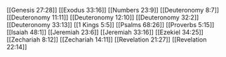 [[Genesis 27:28]]
[[Exodus 33:16]]
[[Numbers 23:9]]
[[Deuteronomy 8:7]]
[[Deuteronomy 11:11]]
[[Deuteronomy 12:10]]
[[Deuteronomy 32:2]]
[[Deuteronomy 33:13]]
[[1 Kings 5:5]]
[[Psalms 68:26]]
[[Proverbs 5:15]]
[[Isaiah 48:1]]
[[Jeremiah 23:6]]
[[Jeremiah 33:16]]
[[Ezekiel 34:25]]
[[Zechariah 8:12]]
[[Zechariah 14:11]]
[[Revelation 21:27]]
[[Revelation 22:14]]
